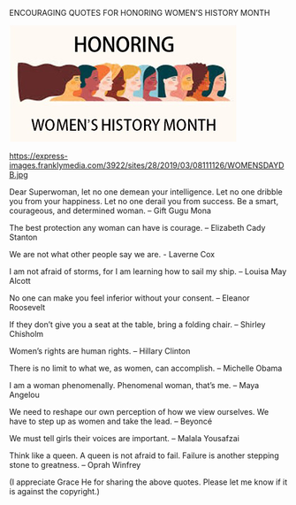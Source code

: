 ENCOURAGING QUOTES FOR HONORING WOMEN’S HISTORY MONTH


![ENCOURAGING QUOTES FOR HONORING WOMEN’S HISTORY MONTH](https://github.com/ywangnccu/ywang/blob/main/images/WOMEN.jpg)

https://express-images.franklymedia.com/3922/sites/28/2019/03/08111126/WOMENSDAYDB.jpg

Dear Superwoman, let no one demean your intelligence. Let no one dribble you from your happiness. Let no one derail you from success. Be a smart, courageous, and determined woman.  – Gift Gugu Mona

The best protection any woman can have is courage.    – Elizabeth Cady Stanton

We are not what other people say we are.      - Laverne Cox

I am not afraid of storms, for I am learning how to sail my ship.     – Louisa May Alcott

No one can make you feel inferior without your consent.     – Eleanor Roosevelt

If they don’t give you a seat at the table, bring a folding chair.     – Shirley Chisholm

Women’s rights are human rights.    – Hillary Clinton

There is no limit to what we, as women, can accomplish.    – Michelle Obama

I am a woman phenomenally. Phenomenal woman, that’s me.    – Maya Angelou

We need to reshape our own perception of how we view ourselves. We have to step up as women and take the lead.     – Beyoncé

We must tell girls their voices are important.     – Malala Yousafzai

Think like a queen. A queen is not afraid to fail. Failure is another stepping stone to greatness.       – Oprah Winfrey


(I appreciate Grace He for sharing the above quotes. Please let me know if it is against the copyright.)
